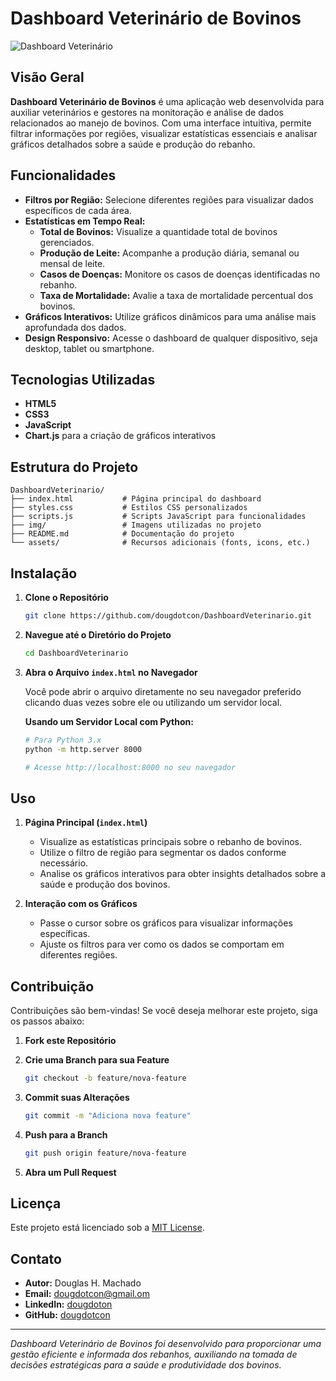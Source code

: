 
# Dashboard Veterinário de Bovinos

![Dashboard Veterinário](path/to/banner-image.png)

## Visão Geral

**Dashboard Veterinário de Bovinos** é uma aplicação web desenvolvida para auxiliar veterinários e gestores na monitoração e análise de dados relacionados ao manejo de bovinos. Com uma interface intuitiva, permite filtrar informações por regiões, visualizar estatísticas essenciais e analisar gráficos detalhados sobre a saúde e produção do rebanho.

## Funcionalidades

- **Filtros por Região:** Selecione diferentes regiões para visualizar dados específicos de cada área.
- **Estatísticas em Tempo Real:**
  - **Total de Bovinos:** Visualize a quantidade total de bovinos gerenciados.
  - **Produção de Leite:** Acompanhe a produção diária, semanal ou mensal de leite.
  - **Casos de Doenças:** Monitore os casos de doenças identificadas no rebanho.
  - **Taxa de Mortalidade:** Avalie a taxa de mortalidade percentual dos bovinos.
- **Gráficos Interativos:** Utilize gráficos dinâmicos para uma análise mais aprofundada dos dados.
- **Design Responsivo:** Acesse o dashboard de qualquer dispositivo, seja desktop, tablet ou smartphone.

## Tecnologias Utilizadas

- **HTML5**
- **CSS3**
- **JavaScript**
- **Chart.js** para a criação de gráficos interativos

## Estrutura do Projeto

```
DashboardVeterinario/
├── index.html           # Página principal do dashboard
├── styles.css           # Estilos CSS personalizados
├── scripts.js           # Scripts JavaScript para funcionalidades
├── img/                 # Imagens utilizadas no projeto
├── README.md            # Documentação do projeto
└── assets/              # Recursos adicionais (fonts, icons, etc.)
```

## Instalação

1. **Clone o Repositório**

   ```bash
   git clone https://github.com/dougdotcon/DashboardVeterinario.git
   ```

2. **Navegue até o Diretório do Projeto**

   ```bash
   cd DashboardVeterinario
   ```

3. **Abra o Arquivo `index.html` no Navegador**

   Você pode abrir o arquivo diretamente no seu navegador preferido clicando duas vezes sobre ele ou utilizando um servidor local.

   **Usando um Servidor Local com Python:**

   ```bash
   # Para Python 3.x
   python -m http.server 8000

   # Acesse http://localhost:8000 no seu navegador
   ```

## Uso

1. **Página Principal (`index.html`)**

   - Visualize as estatísticas principais sobre o rebanho de bovinos.
   - Utilize o filtro de região para segmentar os dados conforme necessário.
   - Analise os gráficos interativos para obter insights detalhados sobre a saúde e produção dos bovinos.

2. **Interação com os Gráficos**

   - Passe o cursor sobre os gráficos para visualizar informações específicas.
   - Ajuste os filtros para ver como os dados se comportam em diferentes regiões.

## Contribuição

Contribuições são bem-vindas! Se você deseja melhorar este projeto, siga os passos abaixo:

1. **Fork este Repositório**
2. **Crie uma Branch para sua Feature**

   ```bash
   git checkout -b feature/nova-feature
   ```

3. **Commit suas Alterações**

   ```bash
   git commit -m "Adiciona nova feature"
   ```

4. **Push para a Branch**

   ```bash
   git push origin feature/nova-feature
   ```

5. **Abra um Pull Request**

## Licença

Este projeto está licenciado sob a [MIT License](LICENSE).

## Contato

- **Autor:** Douglas H. Machado
- **Email:** [dougdotcon@gmail.om](mailto:dougdotcon@gmail.om)
- **LinkedIn:** [dougdoton](https://www.linkedin.com/in/dougdoton/)
- **GitHub:** [dougdotcon](https://github.com/dougdotcon)

---

*Dashboard Veterinário de Bovinos foi desenvolvido para proporcionar uma gestão eficiente e informada dos rebanhos, auxiliando na tomada de decisões estratégicas para a saúde e produtividade dos bovinos.*
